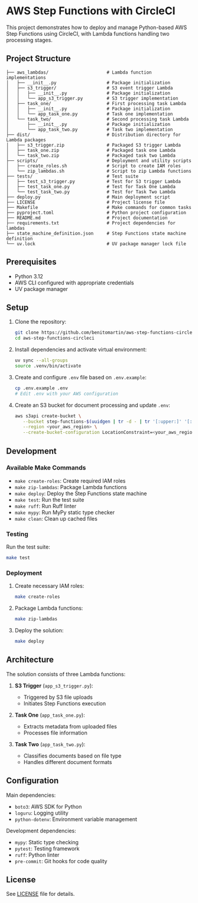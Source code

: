 # AWS Step Functions with CircleCI

This project demonstrates how to deploy and manage Python-based AWS Step Functions using CircleCI, with Lambda functions handling two processing stages.

## Project Structure

```text
├── aws_lambdas/                      # Lambda function implementations
│   ├── __init__.py                   # Package initialization
│   ├── s3_trigger/                   # S3 event trigger Lambda
│   │   ├── __init__.py               # Package initialization
│   │   └── app_s3_trigger.py         # S3 trigger implementation
│   ├── task_one/                     # First processing task Lambda
│   │   ├── __init__.py               # Package initialization
│   │   └── app_task_one.py           # Task one implementation
│   └── task_two/                     # Second processing task Lambda
│       ├── __init__.py               # Package initialization
│       └── app_task_two.py           # Task two implementation
├── dist/                             # Distribution directory for Lambda packages
│   ├── s3_trigger.zip                # Packaged S3 trigger Lambda
│   ├── task_one.zip                  # Packaged task one Lambda
│   └── task_two.zip                  # Packaged task two Lambda
├── scripts/                          # Deployment and utility scripts
│   ├── create_roles.sh               # Script to create IAM roles
│   └── zip_lambdas.sh                # Script to zip Lambda functions
├── tests/                            # Test suite
│   ├── test_s3_trigger.py            # Test for S3 trigger Lambda
│   ├── test_task_one.py              # Test for Task One Lambda
│   └── test_task_two.py              # Test for Task Two Lambda
├── deploy.py                         # Main deployment script
├── LICENSE                           # Project license file
├── Makefile                          # Make commands for common tasks
├── pyproject.toml                    # Python project configuration
├── README.md                         # Project documentation
├── requirements.txt                  # Project dependencies for lambdas
├── state_machine_definition.json     # Step Functions state machine definition
└── uv.lock                           # UV package manager lock file
```

## Prerequisites

- Python 3.12
- AWS CLI configured with appropriate credentials
- UV package manager

## Setup

1. Clone the repository:

   ```bash
   git clone https://github.com/benitomartin/aws-step-functions-circleci.git
   cd aws-step-functions-circleci
   ```

1. Install dependencies and activate virtual environment:

   ```bash
   uv sync --all-groups
   source .venv/bin/activate
   ```

1. Create and configure `.env` file based on `.env.example`:

   ```bash
   cp .env.example .env
   # Edit .env with your AWS configuration
   ```

1. Create an S3 bucket for document processing and update `.env`:

   ```bash
   aws s3api create-bucket \
      --bucket step-functions-$(uuidgen | tr -d - | tr '[:upper:]' '[:lower:]' ) \
      --region <your_aws_region> \
      --create-bucket-configuration LocationConstraint=<your_aws_region>
   ```

## Development

### Available Make Commands

- `make create-roles`: Create required IAM roles
- `make zip-lambdas`: Package Lambda functions
- `make deploy`: Deploy the Step Functions state machine
- `make test`: Run the test suite
- `make ruff`: Run Ruff linter
- `make mypy`: Run MyPy static type checker
- `make clean`: Clean up cached files

### Testing

Run the test suite:

```bash
make test
```

### Deployment

1. Create necessary IAM roles:

   ```bash
   make create-roles
   ```

1. Package Lambda functions:

   ```bash
   make zip-lambdas
   ```

1. Deploy the solution:

   ```bash
   make deploy
   ```

## Architecture

The solution consists of three Lambda functions:

1. **S3 Trigger** (`app_s3_trigger.py`):

   - Triggered by S3 file uploads
   - Initiates Step Functions execution

1. **Task One** (`app_task_one.py`):

   - Extracts metadata from uploaded files
   - Processes file information

1. **Task Two** (`app_task_two.py`):

   - Classifies documents based on file type
   - Handles different document formats

## Configuration

Main dependencies:

- `boto3`: AWS SDK for Python
- `loguru`: Logging utility
- `python-dotenv`: Environment variable management

Development dependencies:

- `mypy`: Static type checking
- `pytest`: Testing framework
- `ruff`: Python linter
- `pre-commit`: Git hooks for code quality

## License

See [LICENSE](LICENSE) file for details.
